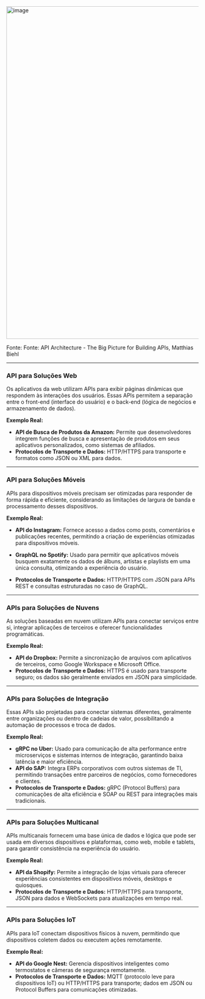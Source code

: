 
<img width="870" alt="image" src="https://github.com/user-attachments/assets/ffe59d64-9ef8-41b8-a691-6e3f37d87267" />

Fonte: Fonte: API Architecture - The Big Picture for Building APIs, Matthias Biehl

---

### API para Soluções Web

Os aplicativos da web utilizam APIs para exibir páginas dinâmicas que respondem às interações dos usuários. Essas APIs permitem a separação entre o front-end (interface do usuário) e o back-end (lógica de negócios e armazenamento de dados).

**Exemplo Real:**
- **API de Busca de Produtos da Amazon:** Permite que desenvolvedores integrem funções de busca e apresentação de produtos em seus aplicativos personalizados, como sistemas de afiliados.
- **Protocolos de Transporte e Dados:** HTTP/HTTPS para transporte e formatos como JSON ou XML para dados.

---

### API para Soluções Móveis

APIs para dispositivos móveis precisam ser otimizadas para responder de forma rápida e eficiente, considerando as limitações de largura de banda e processamento desses dispositivos.

**Exemplo Real:**
- **API do Instagram:** Fornece acesso a dados como posts, comentários e publicações recentes, permitindo a criação de experiências otimizadas para dispositivos móveis.
- **GraphQL no Spotify:** Usado para permitir que aplicativos móveis busquem exatamente os dados de álbuns, artistas e playlists em uma única consulta, otimizando a experiência do usuário.

- **Protocolos de Transporte e Dados:** HTTP/HTTPS com JSON para APIs REST e consultas estruturadas no caso de GraphQL.

---

### APIs para Soluções de Nuvens

As soluções baseadas em nuvem utilizam APIs para conectar serviços entre si, integrar aplicações de terceiros e oferecer funcionalidades programáticas.

**Exemplo Real:**
- **API do Dropbox:** Permite a sincronização de arquivos com aplicativos de terceiros, como Google Workspace e Microsoft Office.
- **Protocolos de Transporte e Dados:** HTTPS é usado para transporte seguro; os dados são geralmente enviados em JSON para simplicidade.

---

### APIs para Soluções de Integração

Essas APIs são projetadas para conectar sistemas diferentes, geralmente entre organizações ou dentro de cadeias de valor, possibilitando a automação de processos e troca de dados.

**Exemplo Real:**
- **gRPC no Uber:** Usado para comunicação de alta performance entre microserviços e sistemas internos de integração, garantindo baixa latência e maior eficiência.
- **API do SAP:** Integra ERPs corporativos com outros sistemas de TI, permitindo transações entre parceiros de negócios, como fornecedores e clientes.
- **Protocolos de Transporte e Dados:** gRPC (Protocol Buffers) para comunicações de alta eficiência e SOAP ou REST para integrações mais tradicionais.

---

### APIs para Soluções Multicanal

APIs multicanais fornecem uma base única de dados e lógica que pode ser usada em diversos dispositivos e plataformas, como web, mobile e tablets, para garantir consistência na experiência do usuário.

**Exemplo Real:**
- **API da Shopify:** Permite a integração de lojas virtuais para oferecer experiências consistentes em dispositivos móveis, desktops e quiosques.
- **Protocolos de Transporte e Dados:** HTTP/HTTPS para transporte, JSON para dados e WebSockets para atualizações em tempo real.

---

### APIs para Soluções IoT

APIs para IoT conectam dispositivos físicos à nuvem, permitindo que dispositivos coletem dados ou executem ações remotamente.

**Exemplo Real:**
- **API do Google Nest:** Gerencia dispositivos inteligentes como termostatos e câmeras de segurança remotamente.
- **Protocolos de Transporte e Dados:** MQTT (protocolo leve para dispositivos IoT) ou HTTP/HTTPS para transporte; dados em JSON ou Protocol Buffers para comunicações otimizadas.

